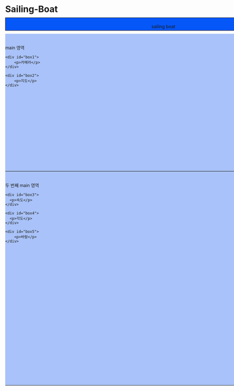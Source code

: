 # Sailing-Boat

<!DOCTYPE html>
<html>
<head>
<meta charset="UTF-8">
<title>Insert title here</title>

<style type="text/css">
*{ /* 모든태그에 적용 : * (초기값 설정) */
	margin: 0;
	padding: 0;
}

header{
	background-color: #0657f8;
	margin: 10px auto;	
	border: 1px solid #000000;
	padding: 5px;
	width: 1000px;
	height: 30px;
} 

main{
	background-color: #a9c2f9;
	margin: 0 auto; /* auto 알아서 중앙으로 맞춰줌 */
	border-bottom: 1px solid #000000;
	padding: 20px 0 20px 0; 
	width: 1000px;
	height: 400px;
}

#box1{
	background-color: #ffffff;
	width: 450px;
	height: 300px;
    border: 3px dotted #000000;
	float: left;
    margin-left: 20px
}
#box2{
	background-color: #ffffff;
	width: 450px;
	height: 300px;
    border: 3px dotted #000000;
	float: right;
    margin-right: 20px
}
#box3{
	background-color: #ffffff;
	width: 300px;
	height: 300px;
    border: 3px dotted #000000;
	float: left;
    margin-left: 10px
}
#box4{
	background-color: #ffffff;
	width: 300px;
	height: 300px;
    border: 3px dotted #000000;
	float: left;
    margin-left: 30px
}
#box5{
	background-color: #ffffff;
	width: 300px;
	height: 300px;
    border: 3px dotted #000000;
	float: right;
    margin-right: 20px
}


</style>

</head>
<body>

<header>
	<p>sailing boat</p>	
</header>

<main>
	<p>main 영역</p>
	
	<div id="box1">
		<p>카메라</p>
	</div>
	
	<div id="box2">
		<p>지도</p>
	</div>
</main>

<main>
    <p>두 번째 main 영역</p>

    <div id="box3">
      <p>속도</p>
    </div>

    <div id="box4">
      <p>각도</p>
    </div>

    <div id="box5">
        <p>바람</p>
    </div>
<main>

</body>
</html>
